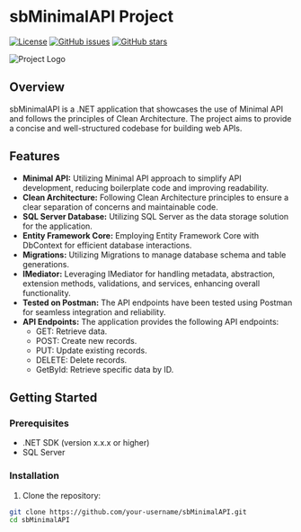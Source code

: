 # sbMinimalAPI Project

[![License](https://img.shields.io/badge/license-MIT-blue.svg)](https://opensource.org/licenses/MIT)
[![GitHub issues](https://img.shields.io/github/issues/your-username/sbMinimalAPI)](https://github.com/your-username/sbMinimalAPI/issues)
[![GitHub stars](https://img.shields.io/github/stars/your-username/sbMinimalAPI)](https://github.com/your-username/sbMinimalAPI/stargazers)

![Project Logo](./path/to/project-logo.png)

## Overview

sbMinimalAPI is a .NET application that showcases the use of Minimal API and follows the principles of Clean Architecture. The project aims to provide a concise and well-structured codebase for building web APIs.

## Features

- **Minimal API:** Utilizing Minimal API approach to simplify API development, reducing boilerplate code and improving readability.
- **Clean Architecture:** Following Clean Architecture principles to ensure a clear separation of concerns and maintainable code.
- **SQL Server Database:** Utilizing SQL Server as the data storage solution for the application.
- **Entity Framework Core:** Employing Entity Framework Core with DbContext for efficient database interactions.
- **Migrations:** Utilizing Migrations to manage database schema and table generations.
- **IMediator:** Leveraging IMediator for handling metadata, abstraction, extension methods, validations, and services, enhancing overall functionality.
- **Tested on Postman:** The API endpoints have been tested using Postman for seamless integration and reliability.
- **API Endpoints:** The application provides the following API endpoints:
  - GET: Retrieve data.
  - POST: Create new records.
  - PUT: Update existing records.
  - DELETE: Delete records.
  - GetById: Retrieve specific data by ID.

## Getting Started

### Prerequisites

- .NET SDK (version x.x.x or higher)
- SQL Server

### Installation

1. Clone the repository:

```bash
git clone https://github.com/your-username/sbMinimalAPI.git
cd sbMinimalAPI
